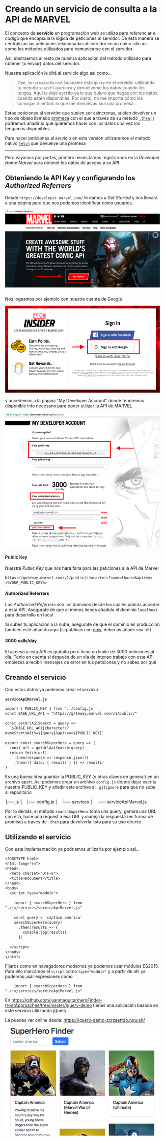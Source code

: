 # Creando un servicio de consulta a la API de MARVEL

El concepto de **servicio** en programación web se utiliza para referenciar el código que encapsula la lógica de peticiones al servidor.
De esta manera se centralizan las peticiones relacionadas al servidor en un único sitio así como los métodos utilizados para comunicarse con el servidor.

Así, abstraemos al resto de nuestra aplicación del método utilizado para obtener (o enviar) datos del servidor. 

Nuestra aplicación le dirá al servicio algo así como...

> Oye, `ServiceApiMarvel` buscame esta `query` en el servidor utilizando tu método `searchSuperHero` y devuelveme los datos cuando los tengas. Aquí te dejo escrito ya lo que quiero que hagas con los datos cuando esten disponibles. Por cierto, no me importa cómo los consigas mientras lo que me devuelvas sea una promesa.

Estas peticiones al servidor que suelen ser asíncronas, suelen devolver un tipo de objeto llamado [promesa](https://developer.mozilla.org/es/docs/Web/JavaScript/Guide/Usar_promesas) con el que a través de su método [`.then()`](https://developer.mozilla.org/es/docs/Web/JavaScript/Referencia/Objetos_globales/Promise/then) podremos añadir lo que queremos hacer con los datos una vez los tengamos disponibles

Para hacer peticiones al servicio en esta versión utilizaremos el método nativo [`fetch`](https://developer.mozilla.org/en-US/docs/Web/API/Fetch_API/Using_Fetch) que devuelve una promesa

---

Pero vayamos por partes, primero necesitamos registrarnos en la _Developer Home Marvel_ para obtener los datos de acceso a su API

## Obteniendo la API Key y configurando los _Authorized Referrers_

Desde `https://developer.marvel.com/` le damos a _Get Started_ y nos llevará a una página para que nos podamos identificar como usuarios.

![Developer Home Marvel](./img/developer-home.png)

Nos logeamos por ejemplo con nuestra cuenta de Google

![Sign In](./img/sign-in-google.png)

y accedemos a la página "My Developer Account" donde tendremos disponible info necesario para poder utilizar la API de MARVEL

![Developer Account](./img/developer-account.png)


#### Public Key

Nuestra _Public Key_ que nos hará falta para las peticiones a la API de Marvel

```
https://gateway.marvel.com/v1/public/characters?name=thanos&apikey=<%YOUR_PUBLIC_KEY%>
```

#### Authorized Referrers

Los _Authorized Referrers_ son los dominios desde los cuales podrás acceder a esta API. Asegurate de que al menos tienes añadido el dominio `localhost` para desarrollo en local

Si subes tu aplicación a la nube, asegurate de que el dominio en producción también esté añadido aqui (si publicas con [now](https://zeit.co/now), deberias añadir `now.sh`)

#### 3000 calls/day

El acceso a esta API es gratuito pero tiene un limite de 3000 peticiones al día. Tenlo en cuenta si después de un día de intenso trabajo con esta API empiezas a recibir mensajes de error en tus peticiones y no sabes por qué

## Creando el servicio 

Con estos datos ya podemos crear el servicio 

**`serviceApiMarvel.js`**
```
import { PUBLIC_KEY } from '../config.js'
const BASE_URL_API = "https://gateway.marvel.com/v1/public/"

const getUrlApiSearch = query =>
  `${BASE_URL_API}characters?nameStartsWith=${query}&apikey=${PUBLIC_KEY}`

export const searchSuperHero = query => {
  const url = getUrlApiSearch(query)
  return fetch(url)
    .then(response => response.json())
    .then(({ data: { results } }) => results)
}
```

Es una buena idea guardar la PUBLIC_KEY (y otras claves en general) en un archivo apart. Asi podemos crear un archivo `config.js` donde dejar escrita nuestra PUBLIC_KEY y añadir este archivo al `.gitignore` para que no suba al repositorio

├── js
│   ├── config.js
│   └── services
│       └── serviceApiMarvel.js

Por lo demás, el método `searchSuperHero` toma una query, genera una URL con ella, hace una request a esa URL y maneja la respuesta (en forma de promise) a traves de `.then` para devolverla lista para su uso directo

## Utilizando el servicio 

Con esta implementación ya podriamos utilizarla por ejemplo así...

```
<!DOCTYPE html>
<html lang="en">
<head>
  <meta charset="UTF-8">
  <title>Document</title>
</head>
<body>
  <script type="module">

    import { searchSuperHero } from "./js/services/serviceApiMarvel.js"

    const query = 'captain america'
    searchSuperHero(query)
      .then(results => {
        console.log(results)
      })
    
  </script>
</body>
</html>
```

Fijaros como en navegadores modernos ya podemos usar módulos ES2015. Para ello marcamos el `script` como `type="module"` y a partir de ahi ya podemos usar expresiones como 

```
    import { searchSuperHero } from "./js/services/serviceApiMarvel.js"
```

En https://github.com/juanmaguitar/heroFinder-frontApproaches/tree/master/jquery-demo tienes una aplicación basada en este servicio utilizando jQuery

La puedes ver online desde: https://jquery-demo-zcrzaettdo.now.sh/

![superHeroFinder screenshot](./img/superHeroFinder-screenshot.png)
